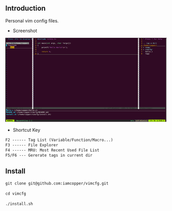 ## Introduction
Personal vim config files.

* Screenshot

![](https://github.com/iamcopper/vimcfg/blob/master/screenshot.png)

* Shortcut Key
```
F2 ------ Tag List (Variable/Function/Macro...)
F3 ------ File Explorer
F4 ------ MRU: Most Recent Used File List
F5/F6 --- Gererate tags in current dir
```

## Install
```
git clone git@github.com:iamcopper/vimcfg.git

cd vimcfg

./install.sh
```
